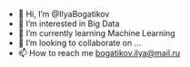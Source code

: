- 👋 Hi, I’m @IlyaBogatikov
- 👀 I’m interested in Big Data
- 🌱 I’m currently learning Machine Learning
- 💞️ I’m looking to collaborate on ...
- 📫 How to reach me bogatikov.ilya@mail.ru

<!---
IlyaBogatikov/IlyaBogatikov is a ✨ special ✨ repository because its `README.md` (this file) appears on your GitHub profile.
You can click the Preview link to take a look at your changes.
--->
